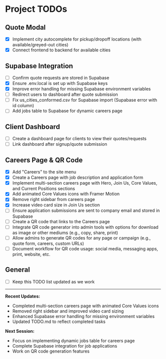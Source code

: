 # Project TODOs

## Quote Modal
- [x] Implement city autocomplete for pickup/dropoff locations (with available/greyed-out cities)
- [x] Connect frontend to backend for available cities

## Supabase Integration
- [ ] Confirm quote requests are stored in Supabase
- [x] Ensure .env.local is set up with Supabase keys
- [x] Improve error handling for missing Supabase environment variables
- [ ] Redirect users to dashboard after quote submission
- [ ] Fix us_cities_conformed.csv for Supabase import (Supabase error with id column)
- [ ] Add jobs table to Supabase for dynamic careers page

## Client Dashboard
- [ ] Create a dashboard page for clients to view their quotes/requests
- [ ] Link dashboard after signup/quote submission

## Careers Page & QR Code
- [x] Add "Careers" to the site menu
- [x] Create a Careers page with job description and application form
- [x] Implement multi-section careers page with Hero, Join Us, Core Values, and Current Positions sections
- [x] Add animated Core Values icons with Framer Motion
- [x] Remove right sidebar from careers page
- [x] Increase video card size in Join Us section
- [ ] Ensure application submissions are sent to company email and stored in Supabase
- [ ] Create a QR code that links to the Careers page
- [ ] Integrate QR code generator into admin tools with options for download as image or other mediums (e.g., copy, share, print)
- [ ] Allow admins to generate QR codes for any page or campaign (e.g., quote form, careers, custom URLs)
- [ ] Document workflow for QR code usage: social media, messaging apps, print, website, etc.

## General
- [ ] Keep this TODO list updated as we work

---

**Recent Updates:**
- Completed multi-section careers page with animated Core Values icons
- Removed right sidebar and improved video card sizing
- Enhanced Supabase error handling for missing environment variables
- Updated TODO.md to reflect completed tasks

**Next Session:**
- Focus on implementing dynamic jobs table for careers page
- Complete Supabase integration for job applications
- Work on QR code generation features 